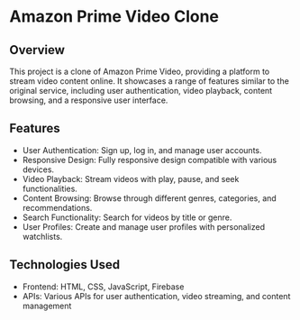 # Amazon Prime Video Clone
## Overview

This project is a clone of Amazon Prime Video, providing a platform to stream video content online. It showcases a range of features similar to the original service, including user authentication, video playback, content browsing, and a responsive user interface.

## Features

* User Authentication: Sign up, log in, and manage user accounts.
* Responsive Design: Fully responsive design compatible with various devices.
* Video Playback: Stream videos with play, pause, and seek functionalities.
* Content Browsing: Browse through different genres, categories, and recommendations.
* Search Functionality: Search for videos by title or genre.
* User Profiles: Create and manage user profiles with personalized watchlists.

## Technologies Used

* Frontend: HTML, CSS, JavaScript, Firebase
* APIs: Various APIs for user authentication, video streaming, and content management
